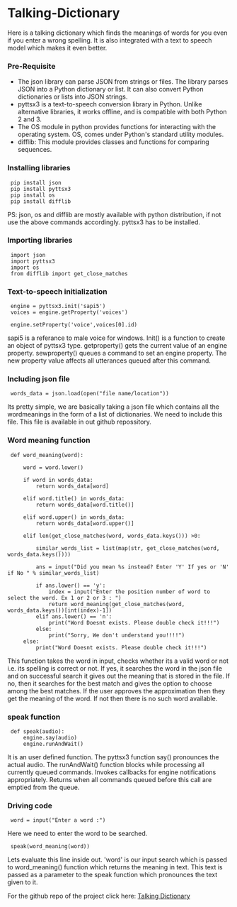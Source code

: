 # Talking-Dictionary
Here is a talking dictionary which finds the meanings of words for you even if you enter a wrong spelling. It is also integrated with a text to speech model which makes it even better.

### Pre-Requisite
- The json library can parse JSON from strings or files. The library parses JSON into a Python dictionary or list. 
It can also convert Python dictionaries or lists into JSON strings.
- pyttsx3 is a text-to-speech conversion library in Python. Unlike alternative libraries, it works offline, and is compatible with both Python 2 and 3.
- The OS module in python provides functions for interacting with the operating system. OS, comes under Python's standard utility modules.
- difflib: This module provides classes and functions for comparing sequences.

### Installing libraries
     pip install json
     pip install pyttsx3
     pip install os
     pip install difflib

PS: json, os and difflib are mostly available with python distribution, if not use the above commands accordingly. pyttsx3 has to be installed.

### Importing libraries
     import json
     import pyttsx3
     import os
     from difflib import get_close_matches

### Text-to-speech initialization
     engine = pyttsx3.init('sapi5')
     voices = engine.getProperty('voices')

     engine.setProperty('voice',voices[0].id)
     
sapi5 is a referance to male voice for windows. Init() is a function to create an object
of pyttsx3 type.
getproperty() gets the current value of an engine property.
sewproperty() queues a command to set an engine property. The new property value affects all utterances
queued after this command.

### Including json file 
     words_data = json.load(open("file name/location"))
     
Its pretty simple, we are basically taking a json file which contains all the wordmeanings in the form of a list of dictionaries. 
We need to include this file. This file is available in out github repossitory.

### Word meaning function
     def word_meaning(word):
      
         word = word.lower()

         if word in words_data:
             return words_data[word]
      
         elif word.title() in words_data:
             return words_data[word.title()]
      
         elif word.upper() in words_data:
             return words_data[word.upper()]
      
         elif len(get_close_matches(word, words_data.keys())) >0:
      
             similar_words_list = list(map(str, get_close_matches(word, words_data.keys())))
    
             ans = input("Did you mean %s instead? Enter 'Y' If yes or 'N' if No " % similar_words_list)
        
             if ans.lower() == 'y':
                 index = input("Enter the position number of word to select the word. Ex 1 or 2 or 3 : ")
                 return word_meaning(get_close_matches(word, words_data.keys())[int(index)-1])
             elif ans.lower() == 'n':
                 print("Word Doesnt exists. Please double check it!!!")
             else:
                 print("Sorry, We don't understand you!!!!")
         else:
             print("Word Doesnt exists. Please double check it!!!")
             
This function takes the word in input, checks whether its a valid word or not i.e. its spelling is correct or not. If yes, it searches the 
word in the json file and on successful search it gives out the meaning that is stored in the file. If no, then it searches for the best match 
and gives the option to choose among the best matches. If the user approves the approximation then they get the meaning of the word. If not
then there is no such word available.

### speak function
     def speak(audio):
         engine.say(audio)
         engine.runAndWait()
         
It is an user defined function. The pyttsx3 function say() pronounces the actual audio.
The runAndWait() function blocks while processing all currently queued commands.
Invokes callbacks for engine notifications appropriately.
Returns when all commands queued before this call are emptied from the queue.

### Driving code
     word = input("Enter a word :")
     
Here we need to enter the word to be searched.

     speak(word_meaning(word))
     
Lets evaluate this line inside out. 'word' is our input search which is passed to word_meaning() function which 
returns the meaning in text. This text is passed as a parameter to the speak function which pronounces the text given to it.

For the github repo of the project click here: <a href="https://github.com/Py-geeks/Talking-Dictionary">Talking Dictionary</a> 
